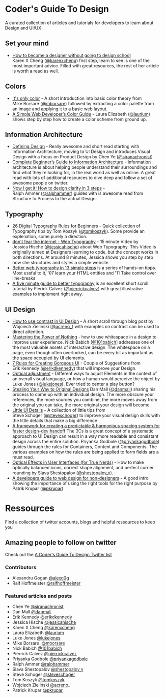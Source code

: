 
# Coder's Guide To Design
A curated collection of articles and tutorials for developers to learn about Design and UI/UX

## Set your mind
- [How to become a designer without going to design school](http://www.karenx.com/blog/how-to-become-a-designer-without-going-to-design-school) Karen&nbsp;X&nbsp;Cheng&nbsp;([@karenxcheng](http://twitter.com/karenxcheng)) first step, learn to see is one of the most important advice. Filled with great resources, the rest of her article is worth a read as well.

## Colors
- [It's only color](https://robots.thoughtbot.com/Its-only-color) - A short introduction into basic color theory from Mike&nbsp;Borsare&nbsp;([@mborsare](https://twitter.com/mborsare)) followed by extracting a color palette from an image and applying it to a basic web layout.
- [A Simple Web Developer’s Color Guide](https://www.smashingmagazine.com/2016/04/web-developer-guide-color/) - Laura&nbsp;Elizabeth&nbsp;([@laurium](https://twitter.com/laurium)) shows step by step how to create a color scheme from ground up.


## Information Architecture
- [Defining Design](https://medium.com/hh-design/defining-the-big-d-afc856b4b8d) - Really awesome and short read starting with Information Architecture, moving to UI Design and introduces Visual Design with a focus on Product Design by Chen&nbsp;Ye&nbsp;([@siranachronist](https://twitter.com/siranachronist))
- [Complete Beginner’s Guide to Information Architecture](http://www.uxbooth.com/articles/complete-beginners-guide-to-information-architecture/) - Information architecture is about helping people understand their surroundings and find what they’re looking for, in the real world as well as online. A great read with lots of additional resources to dive deep and follow a set of awesome people on twitter. 
- [Now I get it! How to design clarity in 3 steps](https://blog.prototypr.io/now-i-get-it-b97b022a380c) - Ralph&nbsp;Ammer&nbsp;([@ralphammer](https://twitter.com/ralphammer)) guides with is awesome read from Structure to Process to the actual Design.


## Typography
- [26 Digital Typography Rules for Beginners](https://medium.com/product-design-ux-ui/26-digital-typography-rules-for-beginners-a04c6a5aaff3) - Quick collection of Typography tips by Tom&nbsp;Koszyk&nbsp;([@tomkoszyk](https://twitter.com/tomkoszyk)). Some provide an explenation, some purely a direction.
- [don't fear the internet - Web Typography](http://www.dontfeartheinternet.com/07-web-typography/) - 15 minute Video by Jessica&nbsp;Hische&nbsp;([@jessicahische](https://twitter.com/jessicahische)) about Web Typography. This Video is originally aimed at Designers learning to code, but the concept works in both directions. At around 8 minutes, Jessica shows you step by step how she structures and styles a simple website. 
- [Better web typography in 13 simple steps](http://www.creativebloq.com/typography/better-web-typography-few-simple-steps-5132803) is a series of hands-on tipps. Most useful to it, '07 learn your HTML entities and '11 Take control over line-breaks 
- [A five minute guide to better typography](http://pierrickcalvez.com/journal/a-five-minutes-guide-to-better-typography) is an excellent short scroll tutorial by Pierick&nbsp;Calvez&nbsp;([@pierrickcalvez](https://twitter.com/pierrickcalvez)) with great illustrative examples to implement right away.
## UI Design 
- [How to use contrast in UI Design](https://blog.prototypr.io/how-contrast-works-in-ui-design-21bf75a5a2bf) - A short scroll through blog post by Wojciech&nbsp;Zieliński&nbsp;([@acreno_](https://twitter.com/acreno_)) with examples on contrast can be used to direct attention. 
- [Mastering the Power of Nothing](https://medium.springboard.com/mastering-the-power-of-nothing-a9f6971f1fd) - how to use whitespace in a design to improve user experience. Nick&nbsp;Babich&nbsp;([@101babich](https://twitter.com/101babich)) addresses one of the most valuable assets of interactive design. The whitespace on a page, even though often overlooked, can be every bit as important as the space occupied by UI elements.
- [7 Rules for Creating Gorgeous UI](https://medium.com/@erikdkennedy/7-rules-for-creating-gorgeous-ui-part-1-559d4e805cda) - Couple of Suggestions from Erik&nbsp;Kennedy&nbsp;([@erikdkennedy](https://twitter.com/erikdkennedy)) that will improve your Design. 
- [Optical adjustment](https://medium.com/@lukejones/optical-adjustment-b55492a1165c) - Different ways to adjust Elements in the context of an overall visual language, or how a human would perceive the object by Luke&nbsp;Jones&nbsp;([@lukejones](https://twitter.com/lukejones)). Ever tried to center a play button?
- [Stealing Your Way to Original Designs](http://danmall.me/articles/stealing-your-way-to-original-designs/) Dan&nbsp;Mall&nbsp;([@danmall](https://twitter.com/danmall)) sharing his process to come up with an individual design. The more obscure your references, the more sources you combine, the more moves away from the original you can take, the more original your design will become.
- [Little UI Details](https://twitter.com/i/moments/880688233641848832) - A collection of little tips from Steve&nbsp;Schoger&nbsp;([@steveschoger](https://twitter.com/steveschoger)) to improve your visual design skills with the little details that make a big difference 
- [A framework for creating a predictable & harmonious spacing system for faster design-dev handoff](https://blog.prototypr.io/a-framework-for-creating-a-predictable-and-harmonious-spacing-system-8eee8aaf773c) The 3Cs is a great concept of a systematic approach to UI Design can result in a way more readable and consistant design across the entire solution. Priyanka&nbsp;Godbole&nbsp;([@priyankagodbole](https://twitter.com/priyankagodbole)) guides through the rules for Containers, Content and Components. The various examples on how the rules are being applied to form fields are a must read.
- [Optical Effects in User Interfaces (for True Nerds)](https://medium.muz.li/optical-effects-9fca82b4cd9a) - How to make optically balanced icons, correct shape alignment, and perfect corner rounding by Slava&nbsp;Shestopalov&nbsp;([@shestopalov_v](https://twitter.com/shestopalov_v)).
- [A developers guide to web design for non-designers](https://medium.freecodecamp.org/a-developers-guide-to-web-design-for-non-designers-1f64ce28c38d) - A good intro showing the importance of using the right tools for the right purpose by Patrik&nbsp;Krupar&nbsp;([@pkrupar](https://twitter.com/@pkrupar))

# Ressources
Find a collection of twitter accounts, blogs and helpful ressources to keep you 

## Amazing people to follow on twitter
Check out the [A Coder's Guide To Design Twitter list](https://twitter.com/AlexG0G/lists/a-coder-s-guide-to-design)

### Contributors
- Alexandru&nbsp;Gogan&nbsp;[@alexg0g](https://twitter.com/@alexg0g) 
- Ralf&nbsp;Hoffmeister&nbsp;[@ralfhoffmeister](https://twitter.com/@ralfhoffmeister) 

### Featured articles and posts
- Chen&nbsp;Ye&nbsp;[@siranachronist](https://twitter.com/siranachronist)
- Dan&nbsp;Mall&nbsp;[@danmall](https://twitter.com/danmall)
- Erik&nbsp;Kennedy&nbsp;[@erikdkennedy](https://twitter.com/erikdkennedy)
- Jessica&nbsp;Hische&nbsp;[@jessicahische](https://twitter.com/jessicahische)
- Karen&nbsp;X&nbsp;Cheng&nbsp;[@karenxcheng](http://twitter.com/karenxcheng)
- Laura&nbsp;Elizabeth&nbsp;[@laurium](https://twitter.com/laurium)
- Luke&nbsp;Jones&nbsp;[@lukejones](https://twitter.com/lukejones)
- Mike&nbsp;Borsare&nbsp; [@mborsare](https://twitter.com/mborsare)
- Nick&nbsp;Babich&nbsp;[@101babich](https://twitter.com/101babich)
- Pierrick&nbsp;Calvez&nbsp;[@pierrickcalvez](https://twitter.com/pierrickcalvez)
- Priyanka&nbsp;Godbole&nbsp;[@priyankagodbole](https://twitter.com/priyankagodbole)
- Ralph&nbsp;Ammer&nbsp;[@ralphammer](https://twitter.com/ralphammer)
- Slava&nbsp;Shestopalov&nbsp;[@shestopalov_v](https://twitter.com/shestopalov_v)
- Steve&nbsp;Schoger&nbsp;[@steveschoger](https://twitter.com/steveschoger)
- Tom&nbsp;Koszyk&nbsp;[@tomkoszyk](https://twitter.com/tomkoszyk)
- Wojciech&nbsp;Zieliński&nbsp;[@acreno_](https://twitter.com/acreno_)
- Patrick&nbsp;Krupar&nbsp;[@pkrupar](https://twitter.com/@pkrupar)
